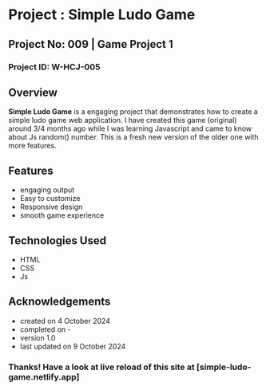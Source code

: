 # Project : Simple Ludo Game

## Project No: 009 | Game Project 1

### Project ID: W-HCJ-005

## Overview

**Simple Ludo Game** is a engaging project that demonstrates how to create a simple ludo game web application. I have created this game (original) around 3/4 months ago while I was learning Javascript and came to know about Js random() number. This is a fresh new version of the older one with more features.

## Features

- engaging output
- Easy to customize
- Responsive design
- smooth game experience

## Technologies Used

- HTML
- CSS
- Js

## Acknowledgements

* created on 4 October 2024
* completed on -
* version 1.0
* last updated on 9 October 2024

### Thanks! Have a look at live reload of this site at [simple-ludo-game.netlify.app]